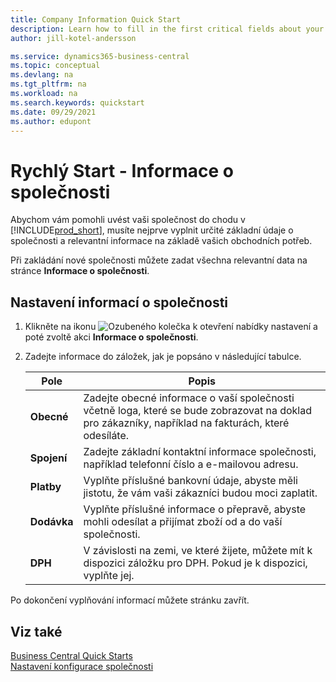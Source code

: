 ```yaml
---
title: Company Information Quick Start
description: Learn how to fill in the first critical fields about your company in Business Central by reading this Quick Start article.
author: jill-kotel-andersson

ms.service: dynamics365-business-central
ms.topic: conceptual
ms.devlang: na
ms.tgt_pltfrm: na
ms.workload: na
ms.search.keywords: quickstart
ms.date: 09/29/2021
ms.author: edupont
---
```


# Rychlý Start - Informace o společnosti

Abychom vám pomohli uvést vaši společnost do chodu v [!INCLUDE[prod_short](includes/prod_short.md)], musíte nejprve vyplnit určité základní údaje o společnosti a relevantní informace na základě vašich obchodních potřeb.

Při zakládání nové společnosti můžete zadat všechna relevantní data na stránce **Informace o společnosti**.

## Nastavení informací o společnosti

1. Klikněte na ikonu ![Ozubeného kolečka k otevření nabídky nastavení](media/ui-experience/settings_icon_small.png) a poté zvoltě akci **Informace o společnosti**.
2. Zadejte informace do záložek, jak je popsáno v následující tabulce.

   | Pole | Popis |
   |-------------|---------------------------------------|  
   | **Obecné** | Zadejte obecné informace o vaší společnosti včetně loga, které se bude zobrazovat na doklad pro zákazníky, například na fakturách, které odesíláte. |
   | **Spojení** | Zadejte základní kontaktní informace společnosti, například telefonní číslo a e-mailovou adresu. |
   | **Platby** | Vyplňte příslušné bankovní údaje, abyste měli jistotu, že vám vaši zákazníci budou moci zaplatit. |
   | **Dodávka** | Vyplňte příslušné informace o přepravě, abyste mohli odesílat a přijímat zboží od a do vaší společnosti. |
   | **DPH** | V závislosti na zemi, ve které žijete, můžete mít k dispozici záložku pro DPH. Pokud je k dispozici, vyplňte jej. |

Po dokončení vyplňování informací můžete stránku zavřít.

## Viz také

[Business Central Quick Starts](quick-start-business-central.md)  
[Nastavení konfigurace společnosti](LocalFunctionality/Italy/how-to-set-up-company-information.md)
